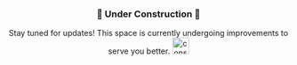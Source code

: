 <h3 align="center">🚧 Under Construction 🚧</h3>
<p align="center">Stay tuned for updates! This space is currently undergoing improvements to serve you better. <img src="https://media.giphy.com/media/26u4b45dXhUD6fgsA/giphy.gif" alt="construction" height="30" /></p>

